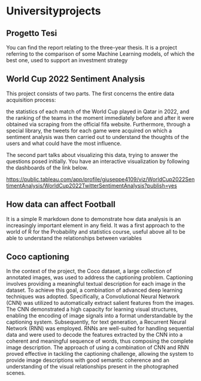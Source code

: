 # Universityprojects
## Progetto Tesi

You can find the report relating to the three-year thesis. It is a project referring to the comparison of some Machine Learning models, of which the best one, used to support an investment strategy

## World Cup 2022 Sentiment Analysis

This project consists of two parts.
The first concerns the entire data acquisition process:

the statistics of each match of the World Cup played in Qatar in 2022, and the ranking of the teams in the moment immediately before and after it were obtained via scraping from the official fifa website. Furthermore, through a special library, the tweets for each game were acquired on which a sentiment analysis was then carried out to understand the thoughts of the users and what could have the most influence.

The second part talks about visualizing this data, trying to answer the questions posed initially.
You have an interactive visualization by following the dashboards of the link below.

https://public.tableau.com/app/profile/giuseppe4109/viz/WorldCup2022SentimentAnalysis/WorldCup2022TwitterSentimentAnalysis?publish=yes

## How data can affect Football

It is a simple R markdown done to demonstrate how data analysis is an increasingly important element in any field. It was a first approach to the world of R for the Probability and statistics course, useful above all to be able to understand the relationships between variables

## Coco captioning
In the context of the project, the Coco dataset, a large collection of annotated images, was used to address the captioning problem. Captioning involves providing a meaningful textual description for each image in the dataset. 
To achieve this goal, a combination of advanced deep learning techniques was adopted.
Specifically, a Convolutional Neural Network (CNN) was utilized to automatically extract salient features from the images. 
The CNN demonstrated a high capacity for learning visual structures,  enabling the encoding of image signals into a format understandable by the captioning system. Subsequently, for text generation, a Recurrent Neural Network (RNN) was employed.
 RNNs are well-suited for handling sequential data and were used to decode the features extracted by the CNN into a coherent and meaningful sequence of words, thus composing the complete image description.
The approach of using a combination of CNN and RNN proved effective in tackling the captioning challenge, allowing the system to provide image descriptions with good semantic coherence and an understanding  of the visual relationships present in the photographed scenes.
